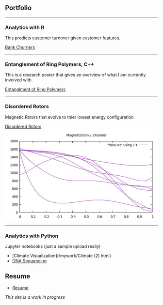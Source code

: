 ## Portfolio

---

### Analytics with R
This predicts customer turnover given customer features. 

[Bank Churners](/mywork/BankChurners.html)


---

### Entanglement of Ring Polymers, C++
This is a research poster that gives an overview of what I am currently involved with.   

[Entanglment of Ring Polymers](/images/RD2021.pdf)


---
### Disordered Rotors
Magnetic Rotors that evolve to thier lowest energy configuration.

[Disordered Rotors](https://github.com/jwUTC/Projects/tree/main/disordered-rotors)
<img src="images/SampleData.jpg?raw=true"/>

---

### Analytics with Python
Jupyter notebooks (just a sample upload really)
- [Climate Visualization](/mywork/Climate (2).html)
- [DNA Sequencing](/mywork/DNA.html)


## Resume

- [Resume](/pdf/RESUME.pdf)


*This site is a work in progress*

<!-- Remove above link if you don't want to attibute -->
